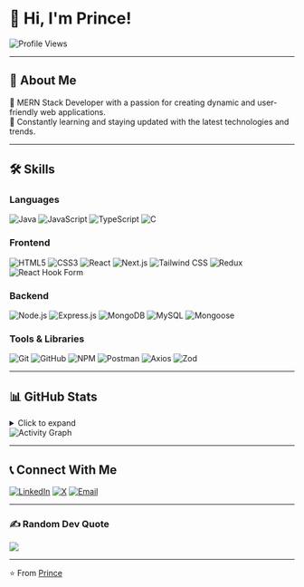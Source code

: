 # 👋 Hi, I'm Prince!

![Profile Views](https://komarev.com/ghpvc/?username=imprince26&color=blueviolet&style=flat-square)
<!--![GitHub Followers](https://img.shields.io/github/followers/imprince26?label=Followers&style=flat-square)
![GitHub Stars](https://img.shields.io/github/stars/imprince26?affiliations=OWNER%2CCOLLABORATOR&style=flat-square) -->

---

## 🚀 About Me
🎯 MERN Stack Developer with a passion for creating dynamic and user-friendly web applications. <br>
🌟 Constantly learning and staying updated with the latest technologies and trends.

---

## 🛠️ Skills

### Languages
![Java](https://img.shields.io/badge/Java-ED8B00?style=flat-square&logo=java&logoColor=white)
![JavaScript](https://img.shields.io/badge/JavaScript-F7DF1E?style=flat-square&logo=javascript&logoColor=black)
![TypeScript](https://img.shields.io/badge/TypeScript-3178C6?style=flat-square&logo=typescript&logoColor=white)
![C](https://img.shields.io/badge/C-A8B9CC?style=flat-square&logo=c&logoColor=white)

### Frontend
![HTML5](https://img.shields.io/badge/HTML5-E34F26?style=flat-square&logo=html5&logoColor=white)
![CSS3](https://img.shields.io/badge/CSS3-1572B6?style=flat-square&logo=css3&logoColor=white)
![React](https://img.shields.io/badge/React-61DAFB?style=flat-square&logo=react&logoColor=black)
![Next.js](https://img.shields.io/badge/Next.js-000000?style=flat-square&logo=next.js&logoColor=white)
![Tailwind CSS](https://img.shields.io/badge/Tailwind_CSS-38B2AC?style=flat-square&logo=tailwind-css&logoColor=white)
![Redux](https://img.shields.io/badge/Redux-764ABC?style=flat-square&logo=redux&logoColor=white)
![React Hook Form](https://img.shields.io/badge/React_Hook_Form-EC5990?style=flat-square&logo=reacthookform&logoColor=white)
<!--![Shadcn UI](https://img.shields.io/badge/Shadcn_UI-000000?style=flat-square&logo=shadcnui&logoColor=white) -->

### Backend
![Node.js](https://img.shields.io/badge/Node.js-339933?style=flat-square&logo=node.js&logoColor=white)
![Express.js](https://img.shields.io/badge/Express.js-000000?style=flat-square&logo=express&logoColor=white)
![MongoDB](https://img.shields.io/badge/MongoDB-47A248?style=flat-square&logo=mongodb&logoColor=white)
![MySQL](https://img.shields.io/badge/MySQL-4479A1?style=flat-square&logo=mysql&logoColor=white)
![Mongoose](https://img.shields.io/badge/Mongoose-880000?style=flat-square&logo=mongoose&logoColor=white)
<!-- ![JWT](https://img.shields.io/badge/JWT-000000?style=flat-square&logo=jsonwebtoken&logoColor=white)
![Bcrypt.js](https://img.shields.io/badge/Bcrypt.js-000000?style=flat-square&logo=bcryptjs&logoColor=white) -->

### Tools & Libraries
![Git](https://img.shields.io/badge/Git-F05032?style=flat-square&logo=git&logoColor=white)
![GitHub](https://img.shields.io/badge/GitHub-181717?style=flat-square&logo=github&logoColor=white)
![NPM](https://img.shields.io/badge/NPM-CB3837?style=flat-square&logo=npm&logoColor=white)
![Postman](https://img.shields.io/badge/Postman-FF6C37?style=flat-square&logo=postman&logoColor=white)
![Axios](https://img.shields.io/badge/Axios-5A29E4?style=flat-square&logo=axios&logoColor=white)
![Zod](https://img.shields.io/badge/Zod-3E67B1?style=flat-square&logo=zod&logoColor=white)


---

<!-- ## 📊 GitHub Stats:
[![My GitHub Stats](https://awesome-github-stats.azurewebsites.net/user-stats/imprince26?cardType=level&theme=react&preferLogin=false)](https://git.io/awesome-stats-card)
![Top Languages](https://github-readme-stats.vercel.app/api/top-langs/?username=imprince26&theme=react&hide_border=false&include_all_commits=true&count_private=true&layout=compact) -->

## 📊 GitHub Stats
<details>
  <summary>Click to expand</summary>
  <br />
  <div >
    <!-- <img src="https://github-readme-stats.vercel.app/api?username=imprince26&show_icons=true&theme=tokyonight&hide_border=true&count_private=true" alt="GitHub Stats" /> -->
    <img src="https://awesome-github-stats.azurewebsites.net/user-stats/imprince26?cardType=level&theme=tokyonight&preferLogin=false" alt="GitHub Stats" />
    <img src="https://github-readme-streak-stats.herokuapp.com/?user=imprince26&theme=tokyonight&hide_border=false" alt="GitHub Streak" />
    <img src="https://github-readme-stats.vercel.app/api/top-langs/?username=imprince26&layout=compact&theme=tokyonight&hide_border=false" alt="Top Languages" />
  </div>
</details>


  <img src="https://github-readme-activity-graph.vercel.app/graph?username=imprince26&custom_title=Prince%27s%20Contribution%20Graph&bg_color=1a1b27&color=38bdae&line=70a5fd&point=bf91f3&hide_border=false" alt="Activity Graph" />


---


## 📞 Connect With Me
[![LinkedIn](https://img.shields.io/badge/LinkedIn-0077B5?style=for-the-badge&logo=linkedin&logoColor=white)](https://www.linkedin.com/in/princepatell333)
[![X](https://img.shields.io/badge/X-000000?style=for-the-badge&logo=x&logoColor=white)](https://x.com/princewebdev_)
[![Email](https://img.shields.io/badge/Email-D14836?style=for-the-badge&logo=gmail&logoColor=white)](mailto:patelprince.webdev@gmail.com)

---

### ✍️ Random Dev Quote

![](https://quotes-github-readme.vercel.app/api?type=vertical&theme=tokyonight)

---

⭐️ From [Prince](https://github.com/imprince26)
